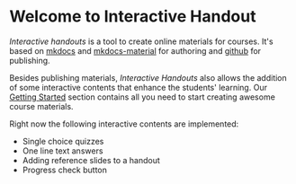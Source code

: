 # Welcome to Interactive Handout

*Interactive handouts* is a tool to create online materials for courses. It's based on [mkdocs](https://mkdocs.org) and [mkdocs-material](https://squidfunk.github.io/mkdocs-material/) for authoring and [github](https://github.com) for publishing. 

Besides publishing materials, *Interactive Handouts* also allows the  addition of some interactive contents that enhance the students' learning. Our [Getting Started](getting-started/) section contains all you need to start creating awesome course materials.

Right now the following interactive contents are implemented:

- Single choice quizzes
- One line text answers
- Adding reference slides to a handout
- Progress check button
